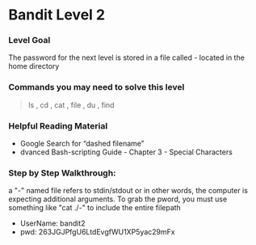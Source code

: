 # Bandit Level 2

### Level Goal
The password for the next level is stored in a file called - located in the home directory

### Commands you may need to solve this level
> ls , cd , cat , file , du , find

### Helpful Reading Material
- Google Search for “dashed filename”
- dvanced Bash-scripting Guide - Chapter 3 - Special Characters
### Step by Step Walkthrough:
a "-" named file refers to stdin/stdout or in other words, the computer is expecting additional arguments. To grab the pword, you must use something like "cat ./-" to include the entire filepath 


* UserName: bandit2
* pwd: 263JGJPfgU6LtdEvgfWU1XP5yac29mFx